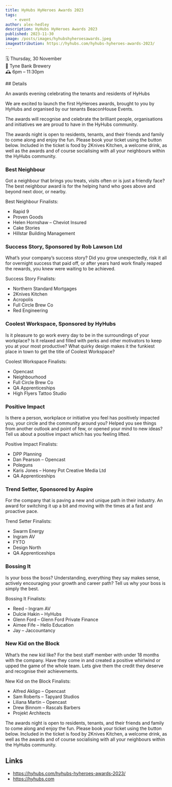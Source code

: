 ```yaml
---
title: HyHubs HyHeroes Awards 2023
tags:
    - event
author: alex-hedley
description: HyHubs HyHeroes Awards 2023
published: 2023-11-30
image: /posts/images/hyhubshyheroesawards.jpeg
imageattribution: https://hyhubs.com/hyhubs-hyheroes-awards-2023/
---
```


<!-- HyHubs HyHeroes Awards -->

🗓️ Thursday, 30 November  
📍 Tyne Bank Brewery  
🕰️ 6pm – 11:30pm  

## Details

An awards evening celebrating the tenants and residents of HyHubs

We are excited to launch the first HyHeroes awards, brought to you by HyHubs and organised by our tenants BeaconHouse Events.

The awards will recognise and celebrate the brilliant people, organisations and initiatives we are proud to have in the HyHubs community.

The awards night is open to residents, tenants, and their friends and family to come along and enjoy the fun. Please book your ticket using the button below. Included in the ticket is food by 2Knives Kitchen, a welcome drink, as well as the awards and of course socialising with all your neighbours within the HyHubs community.

### Best Neighbour

Got a neighbour that brings you treats, visits often or is just a friendly face? The best neighbour award is for the helping hand who goes above and beyond next door, or nearby.

Best Neighbour Finalists:

- Rapid 9
- Proven Goods
- Helen Hornshaw – Cheviot Insured
- Cake Stories
- Hillstar Building Management

### Success Story, Sponsored by Rob Lawson Ltd

What’s your company’s success story? Did you grow unexpectedly, risk it all for overnight success that paid off, or after years hard work finally reaped the rewards, you knew were waiting to be achieved.

Success Story Finalists:

- Northern Standard Mortgages
- 2Knives Kitchen
- Acropolis
- Full Circle Brew Co
- Red Engineering

### Coolest Workspace, Sponsored by HyHubs

Is it pleasure to go work every day to be in the surroundings of your workplace? Is it relaxed and filled with perks and other motivators to keep you at your most productive? What quirky design makes it the funkiest place in town to get the title of Coolest Workspace?

Coolest Workspace Finalists:

- Opencast
- Neighbourhood
- Full Circle Brew Co
- QA Apprenticeships
- High Flyers Tattoo Studio

### Positive Impact

Is there a person, workplace or initiative you feel has positively impacted you, your circle and the community around you? Helped you see things from another outlook and point of few, or opened your mind to new ideas? Tell us about a positive impact which has you feeling lifted.

Positive Impact Finalists:

- DPP Planning
- Dan Pearson – Opencast
- Poleguns
- Karis Jones – Honey Pot Creative Media Ltd
- QA Apprenticeships

### Trend Setter, Sponsored by Aspire

For the company that is paving a new and unique path in their industry. An award for switching it up a bit and moving with the times at a fast and proactive pace.

Trend Setter Finalists:

- Swarm Energy
- Ingram AV
- FYTO
- Design North
- QA Apprenticeships

### Bossing It

Is your boss the boss? Understanding, everything they say makes sense, actively encouraging your growth and career path? Tell us why your boss is simply the best.

Bossing It Finalists:

- Reed – Ingram AV
- Dulcie Hakin – HyHubs
- Glenn Ford – Glenn Ford Private Finance
- Aimee Fife – Hello Education
- Jay – Jaccountancy

### New Kid on the Block

What’s the new kid like? For the best staff member with under 18 months with the company. Have they come in and created a positive whirlwind or upped the game of the whole team. Lets give them the credit they deserve and recognise their achievements.

New Kid on the Block Finalists:

- Alfred Akligo – Opencast
- Sam Roberts – Tapyard Studios
- Liliana Martin – Opencast
- Drew Binnom – Rascals Barbers
- Projekt Architects

The awards night is open to residents, tenants, and their friends and family to come along and enjoy the fun. Please book your ticket using the button below. Included in the ticket is food by 2Knives Kitchen, a welcome drink, as well as the awards and of course socialising with all your neighbours within the HyHubs community.

## Links

- https://hyhubs.com/hyhubs-hyheroes-awards-2023/
- https://hyhubs.com
